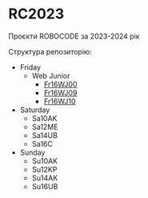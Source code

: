 # RC2023

Проєкти ROBOCODE за 2023-2024 рік

Структура репозиторію:

- Friday
  - Web Junior
    - [Fr16WJ00](Fr/Fr16WJ/Fr16WJ00/README.md)
    - [Fr16WJ09](Fr/Fr16WJ/Fr16WJ09/README.md)
    - [Fr16WJ10](Fr/Fr16WJ/Fr16WJ10/README.md)
- Saturday
  - Sa10AK
  - Sa12ME
  - Sa14UB
  - Sa16C
- Sunday
  - Su10AK
  - Su12KP
  - Su14AK
  - Su16UB

